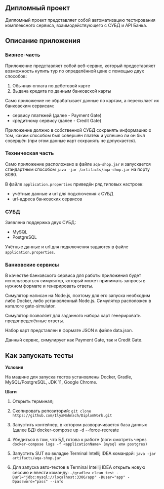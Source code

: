 ## Дипломный проект   

Дипломный проект представляет собой автоматизацию тестирования комплексного сервиса, взаимодействующего с СУБД и API Банка.

## Описание приложения

### Бизнес-часть

Приложение представляет собой веб-сервис, который предоставляет возможность купить тур по определённой цене с помощью двух способов:

1. Обычная оплата по дебетовой карте
1. Выдача кредита по данным банковской карты

Само приложение не обрабатывает данные по картам, а пересылает их банковским сервисам:

* сервису платежей (далее - Payment Gate)
* кредитному сервису (далее - Credit Gate)

Приложение должно в собственной СУБД сохранять информацию о том, каким способом был совершён платёж и успешно ли он был совершён (при этом данные карт сохранять не допускается).

### Техническая часть

Само приложение расположено в файле `aqa-shop.jar` и запускается стандартным способом `java -jar /artifacts/aqa-shop.jar` на порту 8080.

В файле `application.properties` приведён ряд типовых настроек:

* учётные данные и url для подключения к СУБД
* url-адреса банковских сервисов

### СУБД

Заявлена поддержка двух СУБД:

* MySQL
* PostgreSQL

Учётные данные и url для подключения задаются в файле `application.properties`.

### Банковские сервисы

В качестве банковского сервиса для работы приложения будет использоваться симулятор, который может принимать запросы в нужном формате и генерировать ответы.

Симулятор написан на Node.js, поэтому для его запуска необходим либо Docker, либо установленный Node.js. Симулятор расположен в каталоге gate-simulator.

Симулятор позволяет для заданного набора карт генерировать предопределённые ответы.

Набор карт представлен в формате JSON в файле data.json.

Данный сервис, симулирует как Payment Gate, так и Credit Gate.

## Как запускать тесты

**Условия**

На машине для запуска тестов установлены Docker, Gradle, MySQL/PostgreSQL, JDK 11, Google Chrome.

**Шаги**

1. Открыть терминал;

2. Скопировать репозиторий: `git clone https://github.com/IlyaMahnach/DiplomWork.git`

3. Запустить контейнер, в котором разворачивается база данных (далее БД) docker-compose up -d --force-recreate

4. Убедиться в том, что БД готова к работе (логи смотреть через `docker-compose logs -f <applicationName> (mysql или postgres)`

5. Запустить SUT во вкладке Terminal Intellij IDEA командой: `java -jar artifacts/aqa-shop.jar`

6. Для запуска авто-тестов в Terminal Intellij IDEA открыть новую сессию и ввести команду: `./gradlew clean test -Durl="jdbc:mysql://localhost:3306/app" -Duser="app" -Dpassword="pass" --info`


